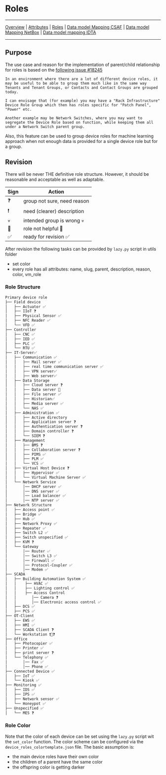 # Roles

---

[Overview](datamodel.md) | [Attributes](datamodel_attributes.md) | [Roles](datamodel_roles.md) | [Data model Mapping CSAF](datamodel_csaf.md) | [Data model Mapping NetBox](datamodel_netbox.md) | [Data model mapping IDTA](datamodel_idta.md)

---

## Purpose

The use case and reason for the implementation of parent/child relationship for roles is based on the [following issue #18245](https://github.com/netbox-community/netbox/issues/18245)

```text
In an environment where there are a lot of different device roles, it may be useful to be able to group them much like in the same way Tenants and Tenant Groups, or Contacts and Contact Groups are grouped today.

I can envisage that (for example) you may have a "Rack Infrastructure" Device Role Group which then has roles specific for "Patch Panel", "Power" etc.

Another example may be Network Switches, where you may want to segregate the Device Role based on function, while keeping them all under a Network Switch parent group.
```

Also, this feature can be used to group device roles for machine learning approach when not enough data is provided for a single device role but for a group.  

## Revision

There will be never THE definitive role structure. However, it should be reasonable and acceptable as well as adaptable.

|Sign | Action |
|-|-|
|:question:| group not sure, need reason |
|:exclamation: | need (clearer) description|
| :skull: | intended group is wrong 💀 |
|:no_entry_sign:|role not helpful 🚫|
|:white_check_mark:| ready for revision ✅|

After revision the following tasks can be provided by `lazy.py` script in utils folder

- set color
- every role has all attributes: name, slug, parent, description, reason, color, vm_role

### Role Structure

```markdown
Primary device role
├── Field device
│   ├── Actuator ✅
│   ├── IIoT ❓
│   ├── Physical Sensor ✅
│   ├── NFC Reader ✅
│   └── VFD ✅
├── Controller
│   ├── CNC ✅
│   ├── IED ✅
│   ├── PLC ✅
│   └── RTU ✅
├── IT-Server✅
│   ├── Communication ✅
│   │   ├── Mail server ✅
│   │   ├── real time communication server ✅
│   │   ├── VPN server✅
│   │   ├── Web server✅
│   ├── Data Storage
│   │   ├── Cloud server ❓
│   │   ├── Data server 🚫
│   │   ├── File server ✅
│   │   ├── Historian✅
│   │   ├── Media server ✅
│   │   └── NAS ✅
│   ├── Administration ✅
│   │   ├── Active directory
│   │   ├── Application server ❓
│   │   ├── Authentication server ❓
│   │   ├── Domain controller ❓
│   │   └── SIEM ❓
│   ├── Management
│   │   ├── BMS ❓
│   │   ├── Collaboration server ❓
│   │   ├── PIMS ✅
│   │   ├── PLM ✅
│   │   └── VCS ✅
│   ├── Virtual Host Device ❓
│   │   ├── Hypervisor ✅
│   │   └── Virtual Machine Server ✅
│   └── Network Service
│       │── DHCP server ✅
│       │── DNS server ✅
│       │── Load balancer ✅
│       │── NTP server ✅
├── Network Structure
│   ├── Access point ✅
│   ├── Bridge ✅
│   ├── Hub ✅
│   ├── Network Proxy ✅
│   ├── Repeater ✅
│   ├── Switch L2 ✅
│   ├── Switch unspecified ✅
│   ├── KVM ❓
│   └── Gateway
│       │── Router ✅
│       │── Switch L3 ✅
│       │── Firewall ✅
│       │── Protocol-Coupler ✅
│       │── Modem ✅
├── SCADA
│   ├── Building Automation System ✅
│   │    ├── HVAC ✅
│   │    ├── Lighting control ✅
│   │    ├── Access Control
│   │       │── Camera ❓
│   │       │── Electronic access control ✅
│   ├── DCS ✅
│   ├── PCS ✅
├── OT-Client
│   ├── EWS ✅
│   ├── HMI ✅
│   ├── SCADA Client ❓
│   └── Workstation ❗🚫❓
├── Office
│   ├── Photocopier ✅
│   ├── Printer ✅
│   ├── print server ❓
│   └── Telephony ✅
│       │── Fax ✅
│       │── Phone ✅
├── Connected Device ✅
│   ├── IoT ✅
│   └── Kiosk ✅
├── Monitoring ✅
│   ├── IDS ✅   
│   ├── IPS ✅
│   ├── Network sensor ✅
│   └── Honeypot ✅
├── Unspecified ✅
│   └── MES ❓
```

### Role Color

Note that the color of each device can be set using the `lazy.py` script wit the `set_color` function. The color scheme can be configured via the `device_roles_colortemplate.json` file. The basic assumption is:

- the main device roles have their own color
- the children of a parent have the same color
- the offspring color is getting darker
